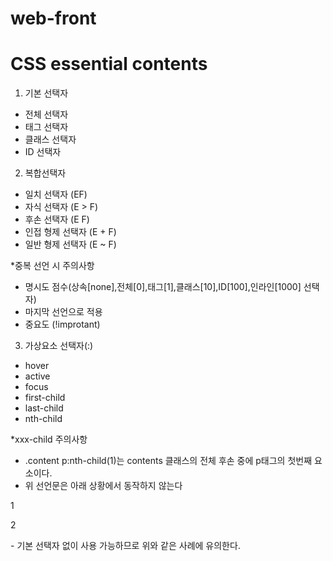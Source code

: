 # web-front
# CSS essential contents
1. 기본 선택자
- 전체 선택자 
- 태그 선택자
- 클래스 선택자
- ID 선택자

2. 복합선택자
- 일치 선택자 (EF)
- 자식 선택자 (E > F)
- 후손 선택자 (E F)
- 인접 형제 선택자 (E + F)
- 일반 형제 선택자 (E ~ F)

*중복 선언 시 주의사항
- 명시도 점수(상속[none],전체[0],태그[1],클래스[10],ID[100],인라인[1000] 선택자)
- 마지막 선언으로 적용
- 중요도 (!improtant)

3. 가상요소 선택자(:)
- hover
- active
- focus
- first-child
- last-child
- nth-child

*xxx-child 주의사항
- .content p:nth-child(1)는 contents 클래스의 전체 후손 중에 p태그의 첫번째 요소이다.
- 위 선언문은 아래 상황에서 동작하지 않는다
<div class=".content">
  <div>1</div>
  <p>2</p>
</div>
- 기본 선택자 없이 사용 가능하므로 위와 같은 사례에 유의한다.

















